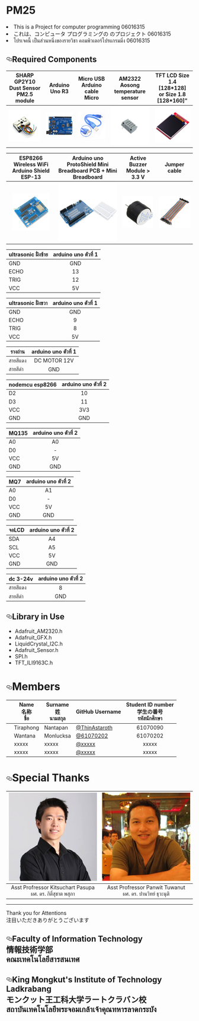# PM25
<li>This is a Project for computer programming 06016315</li>
<li>これは、コンピュータ プログラミングの のプロジェクト 06016315</li>
<li>โปรเจคนี้ เป็นส่วนหนึ่งของรายวิชา คอมพิวเตอร์โปรแกรมมิ่ง 06016315</li>

<h2><a id="user-content-required-components" class="anchor" aria-hidden="true" href="#required-components"><svg class="octicon octicon-link" viewBox="0 0 16 16" version="1.1" width="16" height="16" aria-hidden="true"><path fill-rule="evenodd" d="M4 9h1v1H4c-1.5 0-3-1.69-3-3.5S2.55 3 4 3h4c1.45 0 3 1.69 3 3.5 0 1.41-.91 2.72-2 3.25V8.59c.58-.45 1-1.27 1-2.09C10 5.22 8.98 4 8 4H4c-.98 0-2 1.22-2 2.5S3 9 4 9zm9-3h-1v1h1c1 0 2 1.22 2 2.5S13.98 12 13 12H9c-.98 0-2-1.22-2-2.5 0-.83.42-1.64 1-2.09V6.25c-1.09.53-2 1.84-2 3.25C6 11.31 7.55 13 9 13h4c1.45 0 3-1.69 3-3.5S14.5 6 13 6z"></path></svg></a><a target="_blank" rel="noopener noreferrer" href=""><img src="" alt="" style="max-width:100%;"></a>Required Components</h2>
<table>
<thead>
<tr>
<th align="center">SHARP GP2Y10 Dust Sensor PM2.5 module</th>
<th align="center">Arduino Uno R3</th>
<th align="center">Micro USB Arduino cable Micro</th>
<th align="center">AM2322 Aosong temperature sensor</th>
<th align="center">TFT LCD Size 1.4 [128*128]<br>or Size 1.8 [128*160]"</th>
</tr>
</thead>
<tbody>
<tr>
<td align="center"><a align="center" href="/Image/rc01.jpg"><img src="/Image/rc01.jpg" width="200px" style="max-width:100%;"></a></td>
<td align="center"><a align="center" href="/Image/rc02.jpg"><img src="/Image/rc02.jpg" width="200px" style="max-width:100%;"></a></td>
<td align="center"><a align="center" href="/Image/rc03.png"><img src="/Image/rc03.png" width="200px" style="max-width:100%;"></a></td>
<td align="center"><a align="center" href="/Image/rc04.jpg"><img src="/Image/rc04.jpg" width="200px" style="max-width:100%;"></a></td>
<td align="center"><a align="center" href="/Image/rc05.jpg"><img src="/Image/rc05.jpg" width="200px" style="max-width:100%;"></a></td>
</tr>
</tbody>
</table>
<table>
<thead>
<tr>
<th align="center">ESP8266 Wireless WiFi Arduino Shield ESP-13 </th>
<th align="center">Arduino uno ProtoShield Mini Breadboard PCB + Mini Breadboard</th>
<th align="center">Active Buzzer Module > 3.3 V</th>
<th align="center">Jumper cable</th>
</tr>
</thead>
<tbody>
<tr>
<td align="center"><a align="center" href="/Image/rc06.jpg"><img src="/Image/rc06.jpg" width="100px" style="max-width:100%;"></a></td>
<td align="center"><a align="center" href="/Image/rc07.jpg"><img src="/Image/rc07.jpg" width="200px" style="max-width:100%;"></a></td>
<td align="center"><a align="center" href="/Image/rc08.jpg"><img src="/Image/rc08.jpg" width="200px" style="max-width:100%;"></a></td>
<td align="center"><a align="center" href="/Image/rc09.jpg"><img src="/Image/rc09.jpg" width="200px" style="max-width:100%;"></a></td>
</tr>
</tbody>
</table>
<table>
<thead>
<tr>
<th>ultrasonic ฝั่งซ้าย</th>
<th align="center">arduino uno ตัวที่ 1</th>
</tr>
</thead>
<tbody>
<tr>
<td>GND</td>
<td align="center">GND</td>
</tr>
<tr>
<td>ECHO</td>
<td align="center">13</td>
</tr>
<tr>
<td>TRIG</td>
<td align="center">12</td>
</tr>
<tr>
<td>VCC</td>
<td align="center">5V</td>
</tr>
</tbody>
</table>
<table>
<thead>
<tr>
<th>ultrasonic ฝั่งขวา</th>
<th align="center">arduino uno ตัวที่ 1</th>
</tr>
</thead>
<tbody>
<tr>
<td>GND</td>
<td align="center">GND</td>
</tr>
<tr>
<td>ECHO</td>
<td align="center">9</td>
</tr>
<tr>
<td>TRIG</td>
<td align="center">8</td>
</tr>
<tr>
<td>VCC</td>
<td align="center">5V</td>
</tr>
</tbody>
</table>
<table>
<thead>
<tr>
<th>รางถ่าน</th>
<th align="center">arduino uno ตัวที่ 1</th>
</tr>
</thead>
<tbody>
<tr>
<td>สายสีแดง</td>
<td align="center">DC MOTOR  12V</td>
</tr>
<tr>
<td>สายสีดำ</td>
<td align="center">GND</td>
</tr>
</tbody>
</table>
<table>
<thead>
<tr>
<th>nodemcu esp8266</th>
<th align="center">arduino uno ตัวที่ 2</th>
</tr>
</thead>
<tbody>
<tr>
<td>D2</td>
<td align="center">10</td>
</tr>
<tr>
<td>D3</td>
<td align="center">11</td>
</tr>
<tr>
<td>VCC</td>
<td align="center">3V3</td>
</tr>
<tr>
<td>GND</td>
<td align="center">GND</td>
</tr>
</tbody>
</table>
<table>
<thead>
<tr>
<th>MQ135</th>
<th align="center">arduino uno ตัวที่ 2</th>
</tr>
</thead>
<tbody>
<tr>
<td>A0</td>
<td align="center">A0</td>
</tr>
<tr>
<td>D0</td>
<td align="center">-</td>
</tr>
<tr>
<td>VCC</td>
<td align="center">5V</td>
</tr>
<tr>
<td>GND</td>
<td align="center">GND</td>
</tr>
</tbody>
</table>
<table>
<thead>
<tr>
<th>MQ7</th>
<th align="center">arduino uno ตัวที่ 2</th>
</tr>
</thead>
<tbody>
<tr>
<td>A0</td>
<td align="center">A1</td>
</tr>
<tr>
<td>D0</td>
<td align="center">-</td>
</tr>
<tr>
<td>VCC</td>
<td align="center">5V</td>
</tr>
<tr>
<td>GND</td>
<td align="center">GND</td>
</tr>
</tbody>
</table>
<table>
<thead>
<tr>
<th>จอLCD</th>
<th align="center">arduino uno ตัวที่ 2</th>
</tr>
</thead>
<tbody>
<tr>
<td>SDA</td>
<td align="center">A4</td>
</tr>
<tr>
<td>SCL</td>
<td align="center">A5</td>
</tr>
<tr>
<td>VCC</td>
<td align="center">5V</td>
</tr>
<tr>
<td>GND</td>
<td align="center">GND</td>
</tr>
</tbody>
</table>
<table>
<thead>
<tr>
<th>dc 3-24v</th>
<th align="center">arduino uno ตัวที่ 2</th>
</tr>
</thead>
<tbody>
<tr>
<td>สายสีแดง</td>
<td align="center">8</td>
</tr>
<tr>
<td>สายสีดำ</td>
<td align="center">GND</td>
</tr>
</tbody>
</table>


<h2><a id="user-content-library-in-use" class="anchor" aria-hidden="true" href="#library-in-use"><svg class="octicon octicon-link" viewBox="0 0 16 16" version="1.1" width="16" height="16" aria-hidden="true"><path fill-rule="evenodd" d="M4 9h1v1H4c-1.5 0-3-1.69-3-3.5S2.55 3 4 3h4c1.45 0 3 1.69 3 3.5 0 1.41-.91 2.72-2 3.25V8.59c.58-.45 1-1.27 1-2.09C10 5.22 8.98 4 8 4H4c-.98 0-2 1.22-2 2.5S3 9 4 9zm9-3h-1v1h1c1 0 2 1.22 2 2.5S13.98 12 13 12H9c-.98 0-2-1.22-2-2.5 0-.83.42-1.64 1-2.09V6.25c-1.09.53-2 1.84-2 3.25C6 11.31 7.55 13 9 13h4c1.45 0 3-1.69 3-3.5S14.5 6 13 6z"></path></svg></a><a target="_blank" rel="noopener noreferrer" href=""><img src="" alt="" style="max-width:100%;"></a>Library in Use</h2>
<ul>
<li>Adafruit_AM2320.h</li>
<li>Adafruit_GFX.h</li>
<li>LiquidCrystal_I2C.h</li>
<li>Adafruit_Sensor.h</li>
<li>SPI.h</li>
<li>TFT_ILI9163C.h</li>
</ul>


<h1><a id="user-content-members" class="anchor" aria-hidden="true" href="#members"><svg class="octicon octicon-link" viewBox="0 0 16 16" version="1.1" width="16" height="16" aria-hidden="true"><path fill-rule="evenodd" d="M4 9h1v1H4c-1.5 0-3-1.69-3-3.5S2.55 3 4 3h4c1.45 0 3 1.69 3 3.5 0 1.41-.91 2.72-2 3.25V8.59c.58-.45 1-1.27 1-2.09C10 5.22 8.98 4 8 4H4c-.98 0-2 1.22-2 2.5S3 9 4 9zm9-3h-1v1h1c1 0 2 1.22 2 2.5S13.98 12 13 12H9c-.98 0-2-1.22-2-2.5 0-.83.42-1.64 1-2.09V6.25c-1.09.53-2 1.84-2 3.25C6 11.31 7.55 13 9 13h4c1.45 0 3-1.69 3-3.5S14.5 6 13 6z"></path></svg></a>Members</h1>
<table>
<thead>
<tr>
<th align="center"></th>
<th>Name<br>名称<br>ชื่อ</th>
<th>Surname<br>姓<br>นามสกุล</th>
<th>GitHub Username</th>
<th>Student ID number<br>学生の番号<br>รหัสนักศึกษา</th>
</tr>
</thead>
<tbody>
<tr>
<td align="center"><a target="_blank" rel="noopener noreferrer" href=""><img src="" alt="" style="max-width:100%;"></a></td>
<td>Tiraphong</td>
<td>Nantapan</td>
<td><a href="https://github.com/ThinAstaroth">@ThinAstaroth</a></td>
<td align="center">61070090</td>
</tr>
<tr>
<td align="center"><a target="_blank" rel="noopener noreferrer" href=""><img src="" alt="" style="max-width:100%;"></a></td>
<td>Wantana</td>
<td>Monlucksa</td>
<td><a href="https://github.com/it61070202">@61070202</a></td>
<td align="center">61070202</td>
</tr>
<tr>
<td align="center"><a target="_blank" rel="noopener noreferrer" href=""><img src="" alt="" style="max-width:100%;"></a></td>
<td>xxxxx</td>
<td>xxxxx</td>
<td><a href="https://github.com/xxxxxxx">@xxxxx</a></td>
<td align="center">xxxxx</td>
</tr>
<tr>
<td align="center"><a target="_blank" rel="noopener noreferrer" href=""><img src="" alt="" style="max-width:100%;"></a></td>
<td>xxxxx</td>
<td>xxxxx</td>
<td><a href="https://github.com/xxxxxx">@xxxxx</a></td>
<td align="center">xxxxx</td>
</tr>
</tbody>
</table>
<h1><a id="user-content-special-thanks" class="anchor" aria-hidden="true" href="#special-thanks"><svg class="octicon octicon-link" viewBox="0 0 16 16" version="1.1" width="16" height="16" aria-hidden="true"><path fill-rule="evenodd" d="M4 9h1v1H4c-1.5 0-3-1.69-3-3.5S2.55 3 4 3h4c1.45 0 3 1.69 3 3.5 0 1.41-.91 2.72-2 3.25V8.59c.58-.45 1-1.27 1-2.09C10 5.22 8.98 4 8 4H4c-.98 0-2 1.22-2 2.5S3 9 4 9zm9-3h-1v1h1c1 0 2 1.22 2 2.5S13.98 12 13 12H9c-.98 0-2-1.22-2-2.5 0-.83.42-1.64 1-2.09V6.25c-1.09.53-2 1.84-2 3.25C6 11.31 7.55 13 9 13h4c1.45 0 3-1.69 3-3.5S14.5 6 13 6z"></path></svg></a>Special Thanks</h1>

<table>
<thead>
<tr>
<th align="center" href="/Image/ksc.jpg"><img src="/Image/ksc.jpg" alt="" style="max-width:100%;"></a></th>
<th align="center" href="Image/pw.jpg"><img src="Image/pw.jpg" alt="" style="max-width:100%;"></a></th>
</tr>
</thead>
<tbody>
<tr>
<td align="center"> Asst Profressor Kitsuchart Pasupa<br>ผศ. ดร. กิติ์สุชาต พสุภา</td>
<td align="center"> Asst Profressor Panwit Tuwanut<br>ผศ. ดร. ปานวิทย์ ธุวะนุติ</td>
</tr>
</tbody>
</table>

<hr>
<p>Thank you for Attentions<br>注目いただきありがとうございます</p>
<h2><a id="user-content-faculty-of-information-technology" class="anchor" aria-hidden="true" href="#faculty-of-information-technology"><svg class="octicon octicon-link" viewBox="0 0 16 16" version="1.1" width="16" height="16" aria-hidden="true"><path fill-rule="evenodd" d="M4 9h1v1H4c-1.5 0-3-1.69-3-3.5S2.55 3 4 3h4c1.45 0 3 1.69 3 3.5 0 1.41-.91 2.72-2 3.25V8.59c.58-.45 1-1.27 1-2.09C10 5.22 8.98 4 8 4H4c-.98 0-2 1.22-2 2.5S3 9 4 9zm9-3h-1v1h1c1 0 2 1.22 2 2.5S13.98 12 13 12H9c-.98 0-2-1.22-2-2.5 0-.83.42-1.64 1-2.09V6.25c-1.09.53-2 1.84-2 3.25C6 11.31 7.55 13 9 13h4c1.45 0 3-1.69 3-3.5S14.5 6 13 6z"></path></svg></a>Faculty of Information Technology<br>情報技術学部<br>คณะเทคโนโลยีสารสนเทศ</h2>

<h2><a id="user-content-king-mongkuts-institute-of-technology-ladkrabang" class="anchor" aria-hidden="true" href="#king-mongkuts-institute-of-technology-ladkrabang"><svg class="octicon octicon-link" viewBox="0 0 16 16" version="1.1" width="16" height="16" aria-hidden="true"><path fill-rule="evenodd" d="M4 9h1v1H4c-1.5 0-3-1.69-3-3.5S2.55 3 4 3h4c1.45 0 3 1.69 3 3.5 0 1.41-.91 2.72-2 3.25V8.59c.58-.45 1-1.27 1-2.09C10 5.22 8.98 4 8 4H4c-.98 0-2 1.22-2 2.5S3 9 4 9zm9-3h-1v1h1c1 0 2 1.22 2 2.5S13.98 12 13 12H9c-.98 0-2-1.22-2-2.5 0-.83.42-1.64 1-2.09V6.25c-1.09.53-2 1.84-2 3.25C6 11.31 7.55 13 9 13h4c1.45 0 3-1.69 3-3.5S14.5 6 13 6z"></path></svg></a>King Mongkut's Institute of Technology Ladkrabang<br>モンクット王工科大学ラートクラバン校<br>สถาบันเทคโนโลยีพระจอมเกล้าเจ้าคุณทหารลาดกระบัง</h2>
</article>
